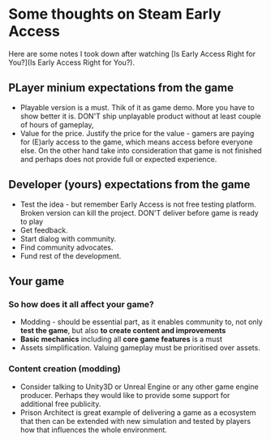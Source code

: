 # Some thoughts on Steam Early Access

Here are some notes I took down after watching [Is Early Access Right for You?](Is Early Access Right for You?).

## PLayer minium expectations from the game

- Playable version is a must. Thik of it as game demo. More you have to show better it is. DON'T ship unplayable product without at least couple of hours of gameplay,
- Value for the price. Justify the price for the value - gamers are paying for (E)arly access to the game, which means access before everyone else. On the other hand take into consideration that game is not finished and perhaps does not provide full or expected experience.

## Developer (yours) expectations from the game
- Test the idea - but remember Early Access is not free testing platform. Broken version can kill the project. DON'T deliver before game is ready to play
- Get feedback. 
- Start dialog with community.
- Find community advocates.
- Fund rest of the development.

## Your game
### So how does it all affect your game?
- Modding - should be essential part, as it enables community to, not only **test the game**, but also **to create content and improvements**
- **Basic mechanics** including all **core game features** is a must
- Assets simplification. Valuing gameplay must be prioritised over assets.

### Content creation (modding)
- Consider talking to Unity3D or Unreal Engine or any other game engine producer. Perhaps they would like to provide some support for additional free publicity.
- Prison Architect is great example of delivering a game as a ecosystem that then can be extended with new simulation and tested by players how that influences the whole environment.
